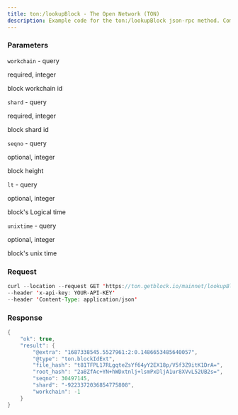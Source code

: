 ```yaml
---
title: ton:/lookupBlock - The Open Network (TON)
description: Example code for the ton:/lookupBlock json-rpc method. Сomplete guide on how to use ton:/lookupBlock json-rpc in GetBlock.io Web3 documentation.
---
```


### Parameters


`workchain` - query

required, integer

block workchain id

`shard` - query

required, integer

block shard id

`seqno` - query

optional, integer

block height

`lt` - query

optional, integer

block's Logical time

`unixtime` - query

optional, integer

block's unix time

### Request

``` java
curl --location --request GET 'https://ton.getblock.io/mainnet/lookupBlock?workchain=-1&shard=-9223372036854775808&seqno=30497145' 
--header 'x-api-key: YOUR-API-KEY' 
--header 'Content-Type: application/json'
```

###  Response

``` java
{
    "ok": true,
    "result": {
        "@extra": "1687338545.5527961:2:0.1486653485640057",
        "@type": "ton.blockIdExt",
        "file_hash": "t81TFPL17RLgqteZsYf64yY2EX18p/V5f3Z9itK1DrA=",
        "root_hash": "2a8ZfAc+YN+hWDxtnlj+lsmPxDljA1ur8XVvL52UB2s=",
        "seqno": 30497145,
        "shard": "-9223372036854775808",
        "workchain": -1
    }
}
```

